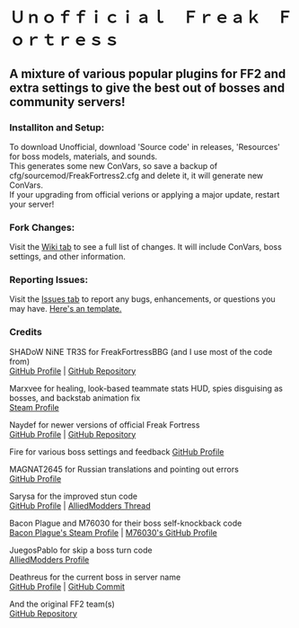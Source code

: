# Ｕｎｏｆｆｉｃｉａｌ　Ｆｒｅａｋ　Ｆｏｒｔｒｅｓｓ
## A mixture of various popular plugins for FF2 and extra settings to give the best out of bosses and community servers!

### Installiton and Setup:
To download Unofficial, download 'Source code' in releases, 'Resources' for boss models, materials, and sounds.                
This generates some new ConVars, so save a backup of cfg/sourcemod/FreakFortress2.cfg and delete it, it will generate new ConVars.             
If your upgrading from official verions or applying a major update, restart your server!

### Fork Changes:
Visit the [Wiki tab](https://github.com/Batfoxkid/FreakFortressBat/wiki "Home · Batfoxkid/FreakFortressBat Wiki") to see a full list of changes. It will include ConVars, boss settings, and other information.

### Reporting Issues:
Visit the [Issues tab](https://github.com/Batfoxkid/FreakFortressBat/issues "Issues · Batfoxkid/FreakFortressBat") to report any bugs, enhancements, or questions you may have. [Here's an template.](https://github.com/Batfoxkid/FreakFortressBat/blob/master/CONTRIBUTING.md "FreakFortressBat/CONTRIBUTING.md at master · Batfoxkid/FreakFortressBat")

### Credits
SHADoW NiNE TR3S for FreakFortressBBG (and I use most of the code from)                                                
[GitHub Profile](https://github.com/shadow93 "shadow93 (Koishi)") | [GitHub Repository](https://github.com/shadow93/FreakFortressBBG "shadow93/FreakFortressBBG: Fork formally used by Big Bang Gamers prior to its closing in November 2016.")

Marxvee for healing, look-based teammate stats HUD, spies disguising as bosses, and backstab animation fix                       
[Steam Profile](https://steamcommunity.com/profiles/76561198299989625/ "Steam Community :: marxvee❤")

Naydef for newer versions of official Freak Fortress                                                                     
[GitHub Profile](https://github.com/naydef "naydef") | [GitHub Repository](https://github.com/naydef/FF2-Official/tree/stable "naydef/FF2-Official at stable")

Fire for various boss settings and feedback
[GitHub Profile](https://github.com/fearts "fearts")

MAGNAT2645 for Russian translations and pointing out errors                                                    
[GitHub Profile](https://github.com/MAGNAT2645 "MAGNAT2645 (MAGNAT2645)")

Sarysa for the improved stun code                                                                            
[GitHub Profile](https://github.com/sarysa "sarysa") | [AlliedModders Thread](https://forums.alliedmods.net/showthread.php?t=309245 "[FF2] Releasing all my private rages/bosses to the public. - AlliedModders")

Bacon Plague and M76030 for their boss self-knockback code                                                                         
[Bacon Plague's Steam Profile](https://steamcommunity.com/profiles/76561198049884052/) | [M76030's GitHub Profile](https://github.com/M76030 "M76030")

JuegosPablo for skip a boss turn code                                                                           
[AlliedModders Profile](https://forums.alliedmods.net/member.php?u=268021 "AlliedModders - View Profile: JuegosPablo")

Deathreus for the current boss in server name                                                                                      
[GitHub Profile](https://github.com/Deathreus "Deathreus") | [GitHub Commit](https://github.com/Deathreus/FF2-Official/commit/f023069f3cd2afafb69f895106ea37f7cff9745b "Change hostname to append the boss name · Deathrus/FF2-Official@f023069")

And the original FF2 team(s)                                                                                              
[GitHub Repository](https://github.com/50DKP/FF2-Official "50DKP/FF2-Official: Freak Fortress 2 is a one versus all mod for Team Fortress 2. It is the successor to the Vs. Saxton Hale plugin.")
